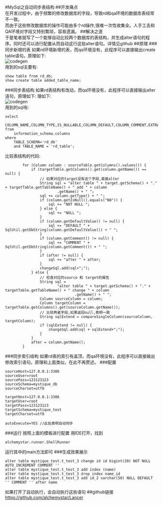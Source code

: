 #MySql之自动同步表结构
##开发痛点    
在开发过程中，由于频繁的修改数据库的字段，导致rd和qa环境的数据库表经常不一致。    
而由于这些修改数据库的操作可能由多个rd操作,很难一次性收集全。人手工去和QA环境对字段又特别繁琐，容易遗漏。
##解决之道    
于是笔者就写了一个能够自动比较两个数据库的表结构，并生成alter语句的程序。同时还可以进行配置从而自动这行这些alter语句。详情见github
##原理
###同步新增的表
如果rd环境新增的表，而qa环境没有，此程序可以直接输出create table语句。原理如下:         
![codegen](/Users/alchemystar/image/lancer/addtable.png)   
用到的sql主要有:    

```
show table from rd_db;
show create table added_table_name;
```    
###同步表结构
如果rd表结构有改动，而qa环境没有，此程序可以直接输出alter语句，原理如下:
理如下:          
![codegen](/Users/alchemystar/image/lancer/synctable.png)     
用到的sql有:        

```
select 
	COLUMN_NAME,COLUMN_TYPE,IS_NULLABLE,COLUMN_DEFAULT,COLUMN_COMMENT,EXTRA 
from 
	information_schema.columns
where 
 	TABLE_SCHEMA='rd_db'
 	and TABLE_NAME = 'rd_table';
```  

比较表结构的代码:

```
        for (Column column : sourceTable.getColumns().values()) {
            if (targetTable.getColumns().get(column.getName()) == null) {
                // 如果对应的target没有这个字段,直接alter
                String sql = "alter table " + target.getSchema() + "." + targetTable.getTableName() + " add " + column
                        .getName() + " ";
                sql += column.getType() + " ";
                if (column.getIsNull().equals("NO")) {
                    sql += "NOT NULL ";
                } else {
                    sql += "NULL ";
                }
                if (column.getDefaultValue() != null) {
                    sql += "DEFAULT " + SqlUtil.getDbString(column.getDefaultValue()) + " ";
                }
                if (column.getComment() != null) {
                    sql += "COMMENT " + SqlUtil.getDbString(column.getComment()) + " ";
                }
                if (after != null) {
                    sql += "after " + after;
                }
                changeSql.add(sql+";");
            } else {
                // 检查对应的source 和 target的属性
                String sql =
                        "alter table " + target.getSchema() + "." + targetTable.getTableName() + " change " + column
                                .getName() + " ";
                Column sourceColumn = column;
                Column targetColumn = targetTable.getColumns().get(sourceColumn.getName());
                // 比较两者字段,如果返回null,表明一致
                String sqlExtend = compareSingleColumn(sourceColumn, targetColumn);
                if (sqlExtend != null) {
                    changeSql.add(sql + sqlExtend+";");
                }
            }
            after = column.getName();
        }
```
###同步索引结构
如果rd表的索引有盖顶，而qa环境没有，此程序可以直接输出修改索引语句。原理和上面类似，在此不再赘述。
###配置

```
sourceHost=127.0.0.1:3306
sourceUser=root
sourcePass=123123123
sourceSchema=mystique_db
sourceCharset=utf8

targetHost=127.0.0.1:3306
targetUser=root
targetPass=123123123
targetSchema=mystique_test
targetCharset=utf8

autoExecute=YES //此处表明自动同步
``` 
###运行
按照上面的模板进行配置
用IDE打开，找到

```
alchemystar.runner.ShellRunner 
```  
运行其中的main方法即可
###生成效果展示

```
alter table mystique_test.t_test_3 change id id bigint(20) NOT NULL AUTO_INCREMENT COMMENT ''
alter table mystique_test.t_test_3 add index (name)
alter table mystique_test.t_test_3 drop index name_id
alter table mystique_test.t_test_3 add id_2 varchar(50) NULL DEFAULT '' COMMENT '' after name
```
如果打开了自动执行，会自动执行这些语句
##github链接    
https://github.com/alchemystar/Lancer    
